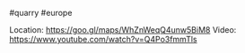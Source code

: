 #quarry #europe

Location: https://goo.gl/maps/WhZnWeqQ4unw5BiM8
Video: https://www.youtube.com/watch?v=Q4Po3fmmTls